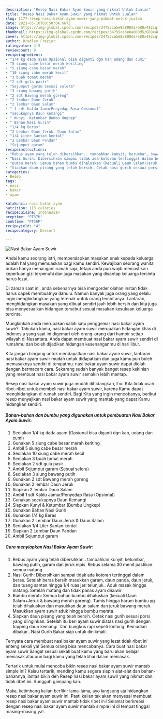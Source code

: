 ```yaml
---
description: "Resep Nasi Bakar Ayam Suwir yang nikmat Untuk Jualan"
title: "Resep Nasi Bakar Ayam Suwir yang nikmat Untuk Jualan"
slug: 1177-resep-nasi-bakar-ayam-suwir-yang-nikmat-untuk-jualan
date: 2021-05-10T08:50:04.667Z
image: https://img-global.cpcdn.com/recipes/34755ca5e8a800d5/680x482cq70/nasi-bakar-ayam-suwir-foto-resep-utama.jpg
thumbnail: https://img-global.cpcdn.com/recipes/34755ca5e8a800d5/680x482cq70/nasi-bakar-ayam-suwir-foto-resep-utama.jpg
cover: https://img-global.cpcdn.com/recipes/34755ca5e8a800d5/680x482cq70/nasi-bakar-ayam-suwir-foto-resep-utama.jpg
author: Bradley Frazier
ratingvalue: 4.9
reviewcount: 8
recipeingredient:
- "1/4 kg dada ayam Opsional bisa diganti dgn kan udang dan cumi"
- "5 siung cabe besar merah keriting"
- "5 siung cabe besar merah"
- "10 siung cabe merah kecil"
- "3 buah tomat merah"
- "2 sdt gula pasir"
- "Sejumput garam Sesuai selera"
- "3 siung bawang putih"
- "2 sdt Bawang merah goreng"
- "2 lembar Daun Jeruk"
- "2 lembar Daun Salam"
- " 1 sdt Kaldu JamurPenyedap Rasa Opsional"
- "secukupnya Daun Kemangi"
- " Kunyi  Ketumbar Bumbu Ungkep"
- " Bahan Nasi Gurih"
- "1/4 kg Beras"
- "2 Lembar Daun Jeruk  Daun Salam"
- "1/4 Liter Santan kental"
- "2 Lembar Daun Pandan"
- "Sejumput garam"
recipeinstructions:
- "Rebus ayam yang telah dibersihkan.. tambahkan kunyit, ketumbar, bawang putih, garam dan jeruk nipis. Rebus selama 30 menit pastikan semua matang."
- "Nasi Gurih: Dibersihkan sampai tidak ada kotoran tertinggal dalam beras. Setelah beras bersih masukkan garam, daun panda, daun jeruk, dan tuang santan hingga 1/4 ruas jari telunjuk.. Aduk masak hingga matang. Setelah matang dan tidak panas ayam disuwir"
- "Bumbu merah: Semua bahan bumbu dihaluskan (kecuali Daun Salam+Jeruk &amp; bawang merah goreng). Tumis hingga harum bumbu yg telah dihaluskan dan masukkan daun salam dan jeruk bawang merah. Masukkan ayam suwir aduk hingga bumbu merata."
- "Siapkan daun pisang yang telah bersih. Cetak nasi gurih sesuai porsi yang diinginkan. Setelah itu beri ayam suwir diatas nasi gurih dengan topping daun kemangi. Dan bungkus rapi sepeti lontong. Kemudian dibakar.. Nasi Gurih Bakar siap untuk dinikmati."
categories:
- Resep
tags:
- nasi
- bakar
- ayam

katakunci: nasi bakar ayam 
nutrition: 113 calories
recipecuisine: Indonesian
preptime: "PT37M"
cooktime: "PT56M"
recipeyield: "4"
recipecategory: Dessert

---
```



![Nasi Bakar Ayam Suwir](https://img-global.cpcdn.com/recipes/34755ca5e8a800d5/680x482cq70/nasi-bakar-ayam-suwir-foto-resep-utama.jpg)

Andai kamu seorang istri, mempersiapkan masakan enak kepada keluarga adalah hal yang memuaskan bagi kamu sendiri. Kewajiban seorang  wanita bukan hanya menangani rumah saja, tetapi anda pun wajib memastikan keperluan gizi terpenuhi dan juga masakan yang disantap keluarga tercinta harus lezat.

Di zaman  saat ini, anda sebenarnya bisa mengorder olahan instan tidak harus capek membuatnya dahulu. Namun banyak juga orang yang selalu ingin menghidangkan yang terenak untuk orang tercintanya. Lantaran, menghidangkan masakan yang dibuat sendiri jauh lebih bersih dan kita juga bisa menyesuaikan hidangan tersebut sesuai masakan kesukaan keluarga tercinta. 



Mungkinkah anda merupakan salah satu penggemar nasi bakar ayam suwir?. Tahukah kamu, nasi bakar ayam suwir merupakan hidangan khas di Indonesia yang saat ini digemari oleh orang-orang dari hampir setiap wilayah di Nusantara. Anda dapat membuat nasi bakar ayam suwir sendiri di rumahmu dan boleh dijadikan hidangan kesenanganmu di hari libur.

Kita jangan bingung untuk mendapatkan nasi bakar ayam suwir, lantaran nasi bakar ayam suwir mudah untuk didapatkan dan juga kamu pun boleh memasaknya sendiri di tempatmu. nasi bakar ayam suwir dapat diolah dengan bermacam cara. Sekarang sudah banyak banget resep kekinian yang membuat nasi bakar ayam suwir semakin lebih mantap.

Resep nasi bakar ayam suwir juga mudah dihidangkan, lho. Kita tidak usah ribet-ribet untuk membeli nasi bakar ayam suwir, karena Kamu dapat menghidangkan di rumah sendiri. Bagi Kita yang ingin mencobanya, berikut resep menyajikan nasi bakar ayam suwir yang mantab yang dapat Kamu hidangkan sendiri.

<!--inarticleads1-->

##### Bahan-bahan dan bumbu yang digunakan untuk pembuatan Nasi Bakar Ayam Suwir:

1. Sediakan 1/4 kg dada ayam (Opsional bisa diganti dgn kan, udang dan cumi)
1. Gunakan 5 siung cabe besar merah keriting
1. Ambil 5 siung cabe besar merah
1. Sediakan 10 siung cabe merah kecil
1. Sediakan 3 buah tomat merah
1. Sediakan 2 sdt gula pasir
1. Ambil Sejumput garam (Sesuai selera)
1. Sediakan 3 siung bawang putih
1. Gunakan 2 sdt Bawang merah goreng
1. Gunakan 2 lembar Daun Jeruk
1. Siapkan 2 lembar Daun Salam
1. Ambil  1 sdt Kaldu Jamur/Penyedap Rasa (Opsional)
1. Gunakan secukupnya Daun Kemangi
1. Siapkan  Kunyi &amp; Ketumbar (Bumbu Ungkep)
1. Gunakan  Bahan Nasi Gurih
1. Gunakan 1/4 kg Beras
1. Gunakan 2 Lembar Daun Jeruk &amp; Daun Salam
1. Sediakan 1/4 Liter Santan kental
1. Siapkan 2 Lembar Daun Pandan
1. Ambil Sejumput garam




<!--inarticleads2-->

##### Cara menyiapkan Nasi Bakar Ayam Suwir:

1. Rebus ayam yang telah dibersihkan.. tambahkan kunyit, ketumbar, bawang putih, garam dan jeruk nipis. Rebus selama 30 menit pastikan semua matang.
1. Nasi Gurih: Dibersihkan sampai tidak ada kotoran tertinggal dalam beras. Setelah beras bersih masukkan garam, daun panda, daun jeruk, dan tuang santan hingga 1/4 ruas jari telunjuk.. Aduk masak hingga matang. Setelah matang dan tidak panas ayam disuwir
1. Bumbu merah: Semua bahan bumbu dihaluskan (kecuali Daun Salam+Jeruk &amp; bawang merah goreng). Tumis hingga harum bumbu yg telah dihaluskan dan masukkan daun salam dan jeruk bawang merah. Masukkan ayam suwir aduk hingga bumbu merata.
1. Siapkan daun pisang yang telah bersih. Cetak nasi gurih sesuai porsi yang diinginkan. Setelah itu beri ayam suwir diatas nasi gurih dengan topping daun kemangi. Dan bungkus rapi sepeti lontong. Kemudian dibakar.. Nasi Gurih Bakar siap untuk dinikmati.




Ternyata cara membuat nasi bakar ayam suwir yang lezat tidak ribet ini enteng sekali ya! Semua orang bisa mencobanya. Cara buat nasi bakar ayam suwir Sangat sesuai sekali buat kamu yang baru akan belajar memasak ataupun bagi kamu yang telah lihai dalam memasak.

Tertarik untuk mulai mencoba bikin resep nasi bakar ayam suwir mantab simple ini? Kalau tertarik, mending kamu segera siapin alat-alat dan bahan-bahannya, lantas bikin deh Resep nasi bakar ayam suwir yang nikmat dan tidak ribet ini. Sungguh gampang kan. 

Maka, ketimbang kalian berfikir lama-lama, ayo langsung aja hidangkan resep nasi bakar ayam suwir ini. Pasti kalian tak akan menyesal membuat resep nasi bakar ayam suwir mantab tidak ribet ini! Selamat berkreasi dengan resep nasi bakar ayam suwir mantab simple ini di tempat tinggal masing-masing,ya!.

